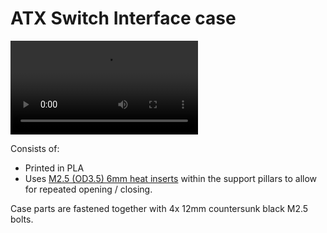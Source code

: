 # ATX Switch Interface case



<video src="./Images/ATX_SW_Interface_v1.mp4"></video>

Consists of:

- Printed in PLA
- Uses  [M2.5 (OD3.5) 6mm heat inserts](https://www.aliexpress.com/item/1005004975376499.html) within the support pillars to allow for repeated opening / closing. 

Case parts are fastened together with 4x 12mm countersunk black M2.5 bolts.

